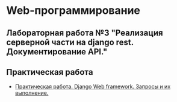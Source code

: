 # Web-программирование 

## Лабораторная работа №3 "Реализация серверной части на django rest. Документирование API."

## Практическая работа

* [Практическая работа. Django Web framework. Запросы и их выполнение.](practicalwork.md)


